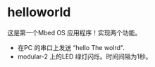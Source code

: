 # helloworld
这是第一个Mbed OS 应用程序！实现两个功能。
+ 在PC 的串口上发送 “hello The wolrd".
+ modular-2 上的LED 绿灯闪烁。时间间隔为1秒。
